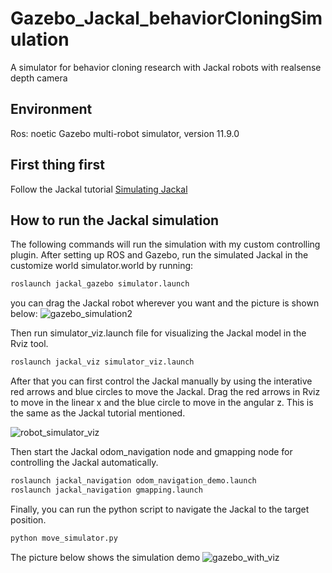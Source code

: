 # Gazebo_Jackal_behaviorCloningSimulation
A simulator for behavior cloning research with Jackal robots with realsense depth camera
## Environment
Ros: noetic
Gazebo multi-robot simulator, version 11.9.0
## First thing first
Follow the Jackal tutorial [Simulating Jackal](https://www.clearpathrobotics.com/assets/guides/melodic/jackal/simulation.html)
## How to run the Jackal simulation
The following commands will run the simulation with my custom controlling plugin. 
After setting up ROS and Gazebo, run the simulated Jackal in the customize world simulator.world by running:
```bash
roslaunch jackal_gazebo simulator.launch
```
you can drag the Jackal robot wherever you want and the picture is shown below:
![gazebo_simulation2](https://user-images.githubusercontent.com/59054117/168437742-996d71c1-ebee-401c-990b-a741a504eab4.png)

Then run simulator_viz.launch file for visualizing the Jackal model in the Rviz tool.
```bash
roslaunch jackal_viz simulator_viz.launch
```
After that you can first control the Jackal manually by using the interative red arrows and blue circles to move the Jackal. Drag the red arrows in Rviz to move in the linear x and the blue circle to move in the angular z. This is the same as the Jackal tutorial mentioned.

![robot_simulator_viz](https://user-images.githubusercontent.com/59054117/168438747-2105071a-a0b0-43ed-8b63-9444ebc65d2d.png)

Then start the Jackal odom_navigation node and gmapping node for controlling the Jackal automatically.
```bash
roslaunch jackal_navigation odom_navigation_demo.launch
roslaunch jackal_navigation gmapping.launch
```
Finally, you can run the python script to navigate the Jackal to the target position.

```python
python move_simulator.py
```
The picture below shows the simulation demo
![gazebo_with_viz](https://user-images.githubusercontent.com/59054117/168438832-04e82b30-228a-4759-b0bd-f6d2acb06e79.png)
